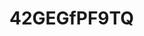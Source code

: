 # 42GEGfPF9TQ

<!-- im not talking to you bc you literally make me act incredibly out of character, e.g. insane and then i dont want to share m s k c c IP by accident -- so no im not talking to you UNLESS you email/call me -->
<!-- when im not remote, im in the m s k c c joy building (precisely the adjacent macklowe building (theres an indoor walkway), 5th floor), its super nice inside, i take an uber/cab from the port authority bc ... umm i dont like taking the MTA at rush hour?? personal preference?? its gross?? i dunno ... they do charge me for congestion pricing but i like having a cab to myself, we get interesting seminar speakers, im on a few projects and one of them is a ml project ... still lots to learn, i want to be a senior computational biologist in a few years, i have other things im looking forward to that i wont mention here. my brother successfully defended his phd in cs, his fiance is an attorney in nyc shes nice and is a big reader, we're going to his umd commencement next week in my dad's tesla (long road trip to MD, first time in a tesla + supercharging), i got a nice spring dress for his commencement from saks, still havent tried it on yet so busy with work, i got a herman miller embody gaming chair (i dont play video games) last week and its like one of the best purchases ive made ever lol ... work is good, everyone is super nice and super smart, i got a canon mirrorless camera but i only used it once for my brother's engagement a few months ago, hope to use it in the summer. yeah i really dont want to talk to you like this bc its dumb now?? just email/call me back ... one day or come by to joy, our work coffee place is tenz on 1st ave ... good strong coffee, ill take you out. ok bye -->
<!-- oh yeah, theres a former penn person here who was a bioinformatician there when i was there, diff group, but they said there were lawsuits going on ... like their PI was known to get into frivolous lawsuits with other labs and no one wanted to work with them, interesting right?? they also said it was a toxic workplace 
oh i didnt really say much in that conversation, i was just listening ... trying to understand why theres so much lawyer stuff happening at penn?? but it was interesting to hear that
maybe ill talk to you again after the summer, i just want to be alone, not update anyone on what im doing ... live in peace?? figure out what makes me happy ... right now that's work and learning more ml/python umm so yeah, ill ttyl bye

i dont know what to do, i want to tell you so much stuff but i dont know what you're doing .. why are you pursuing me if you're not single, i dont get that

im done with my required work for the week, working on pipeline/ml project today and tomorrow, we're analyzing clinical bulk rna-seq data and my team is working on the immune signatures aspect of that ... would be a great paper

i feel like talking to you today ... it feels right but i hate that you cant respond so like ...

this is the dress i got for my brother's commencement next week https://www.aliceandolivia.com/cora-shirt-dress/CC504P02523G178.html its like spring time ... im OOO next wednesday-friday, gonna be in maryland/DC

after my m s k c c coworker talked about the lawsuits going on at penn ... i was like ... ohh is this all really real then? is that why you cant talk to me

in my working group for immune signatures, there was someone who USE to be at WCM, now they're at m s k c c, and i wanted to ask if they knew you, but i was like, you dont respond to emails so i dont care what you're doing, i dunno, i think they prolly know you ... so we were 1 degree separated by this person ... lol

alright i got slack messaged, have some work to do now ... i love m s k c c so far, its all the good stuff i liked from previous jobs, the culture is great, people are super nice and super smart

you know, they said i scored a 9/10 on the programming assignment for this position at m s k c c, and usually people score a 5/10, and i was their most well liked candidate ... so they introduce me as a great programmer to new teams, which is true, i didnt waste my time during downtimes, i always tried to grow and learn new things. both python and R are big here, maybe there will be an opportunity to use some Rust i dunno

that person who use to be at WCM and is now at m s k c c was saying that m s k c c and the labs have a rigorous interview process bc they want to make sure the person they hire isnt "problematic", i feel like the culture here is very good ... yeah problematic people in academia are just bad for so many reasons, they cause a lot of damage

there was some cancer AI company that presented their AI tool during this once a month? meeting where all the computational biologists in every lab/team is in attendence and theres an interesting presentation ... anyway, a few days after their presentation, we got an email ... including me!! lol i got an email, that their terms of agreement to use the cancer AI tool violates some m s k c c IP rule so we cant use it lol  

im glad i got laid off from my previous position otherwise i would have never looked for another ... more challenging ... job, things are def better now, im around a better team, its not industry but its more interesting research ... ive wanted to work in nyc since 2014 ... so many interviews and years later, finally am doing it

welp, the suns not coming out today, another cloudy day >:|

our dept has a poster reception and networking hour next thurs but ill be in md, would have gone otherwise, hopefully ill have something poster wise to present for the next one

in order to put m s k c c slack and outlook on our iphones, we need to install some cisco thing, that takes control of the iphone and installs apps but it says it doesnt have access to imessage and photos .. so id say half of my coworkers didnt install it, but i did, i was like w/e i dont have anything crazy on my iphone so what?? and i need to have email on my iphone, but some people, higher level than me wont do it and didnt do it

my former coworker at my previous job, who was a SE, also got laid off, super nice, he had a BMW lol (i just like seeing what people spend their money on lol), anyway, he said once ~"whenever you have free time at work, just learn something new, even if its a new git command" and then he also said in a meeting once, apparently, this is true i dunno, that "the best time to write code is 5am to 9am" i dunno apparently that when your brain is the most awake? something like that, and its sooo true, no distractions, pure concentration, so in my previous job i use to write code from 6am - 9am, and i would always finish it ... he was afghani american, see thats the thing, we dont have a competitive culture of like wanting to bring people down, we're not problematic people at work .. i mean there are exceptions to this rule but still
-->

